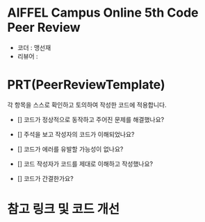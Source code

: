 # AIFFEL Campus Online 5th Code Peer Review
- 코더 : 맹선재
- 리뷰어 : 


# PRT(PeerReviewTemplate) 
각 항목을 스스로 확인하고 토의하여 작성한 코드에 적용합니다.

- [] 코드가 정상적으로 동작하고 주어진 문제를 해결했나요?

- [] 주석을 보고 작성자의 코드가 이해되었나요?

- [] 코드가 에러를 유발할 가능성이 없나요?

- [] 코드 작성자가 코드를 제대로 이해하고 작성했나요?

- [] 코드가 간결한가요?

 

# 참고 링크 및 코드 개선

```python

```






```python

```



